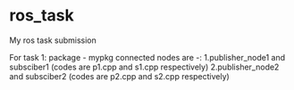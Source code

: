 # ros_task
My ros task submission

For task 1:
package - mypkg
connected nodes are -:
1.publisher_node1 and subsciber1 (codes are p1.cpp and s1.cpp respectively)
2.publisher_node2 and subsciber2 (codes are p2.cpp and s2.cpp respectively)
